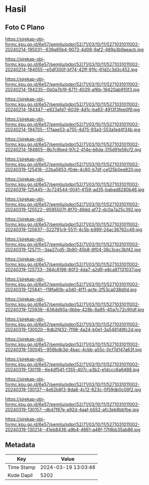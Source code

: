 # Hasil

## Foto C Plano

https://sirekap-obj-formc.kpu.go.id/6e57/pemilu/pdpr/52/71/03/10/11/5271031011002-20240214-195031--639a65b4-9073-4d08-9af2-489a3b9aeacb.jpg

https://sirekap-obj-formc.kpu.go.id/6e57/pemilu/pdpr/52/71/03/10/11/5271031011002-20240214-194055--e5df300f-bf74-42ff-91fc-61d2c3d3c452.jpg

https://sirekap-obj-formc.kpu.go.id/6e57/pemilu/pdpr/52/71/03/10/11/5271031011002-20240214-194235--0b0a7b19-8711-4029-af6b-18420ab910f3.jpg

https://sirekap-obj-formc.kpu.go.id/6e57/pemilu/pdpr/52/71/03/10/11/5271031011002-20240214-194347--e923afd7-6039-4d1c-ba83-4913f3fee0f9.jpg

https://sirekap-obj-formc.kpu.go.id/6e57/pemilu/pdpr/52/71/03/10/11/5271031011002-20240214-194705--17faae53-a755-4d75-93a3-553a1ed4f34b.jpg

https://sirekap-obj-formc.kpu.go.id/6e57/pemilu/pdpr/52/71/03/10/11/5271031011002-20240214-194805--8b7c9bed-97c2-414e-b6da-315d91e56cf2.jpg

https://sirekap-obj-formc.kpu.go.id/6e57/pemilu/pdpr/52/71/03/10/11/5271031011002-20240319-125418--22ba5653-f0de-4c60-b7df-ce125b0ee820.jpg

https://sirekap-obj-formc.kpu.go.id/6e57/pemilu/pdpr/52/71/03/10/11/5271031011002-20240319-125445--3c724544-0041-4159-ad35-babad8280b46.jpg

https://sirekap-obj-formc.kpu.go.id/6e57/pemilu/pdpr/52/71/03/10/11/5271031011002-20240319-125522--9595507f-8f70-49dd-af72-dc0a7a25c392.jpg

https://sirekap-obj-formc.kpu.go.id/6e57/pemilu/pdpr/52/71/03/10/11/5271031011002-20240319-125637--322791c9-5511-4c5b-b999-24ac36762c49.jpg

https://sirekap-obj-formc.kpu.go.id/6e57/pemilu/pdpr/52/71/03/10/11/5271031011002-20240319-125711--3aa27cd5-3b90-45b8-8f04-38c3cec3bf42.jpg

https://sirekap-obj-formc.kpu.go.id/6e57/pemilu/pdpr/52/71/03/10/11/5271031011002-20240319-125733--384c8196-80f3-4da7-a2d9-e8ca97131037.jpg

https://sirekap-obj-formc.kpu.go.id/6e57/pemilu/pdpr/52/71/03/10/11/5271031011002-20240319-125841--118fa60b-a3d0-4f11-acfe-2f53ca038d0d.jpg

https://sirekap-obj-formc.kpu.go.id/6e57/pemilu/pdpr/52/71/03/10/11/5271031011002-20240319-125938--836dd90a-6bbe-428b-8a95-40a7c72c90df.jpg

https://sirekap-obj-formc.kpu.go.id/6e57/pemilu/pdpr/52/71/03/10/11/5271031011002-20240319-130020--9db2f432-7f98-4a24-b0e1-3a548149fc2d.jpg

https://sirekap-obj-formc.kpu.go.id/6e57/pemilu/pdpr/52/71/03/10/11/5271031011002-20240319-130045--959bdb3d-4bac-4cbb-a55c-0cf7d147a63f.jpg

https://sirekap-obj-formc.kpu.go.id/6e57/pemilu/pdpr/52/71/03/10/11/5271031011002-20240319-130118--6e4df541-f355-407c-a3b2-e1dccc6a6488.jpg

https://sirekap-obj-formc.kpu.go.id/6e57/pemilu/pdpr/52/71/03/10/11/5271031011002-20240319-130137--4e62b8f3-8da8-4c12-823c-0f59db0c09f2.jpg

https://sirekap-obj-formc.kpu.go.id/6e57/pemilu/pdpr/52/71/03/10/11/5271031011002-20240319-130157--dbd7f87e-a92d-4aaf-b552-afc3eb8bbfbe.jpg

https://sirekap-obj-formc.kpu.go.id/6e57/pemilu/pdpr/52/71/03/10/11/5271031011002-20240319-130214--41eb8436-a9b4-4661-a48f-17f4bb35ab86.jpg


## Metadata

| Key        | Value               |
| ---------- | ------------------- |
| Time Stamp | 2024-03-19 13:03:48 |
| Kode Dapil | 5202                |



